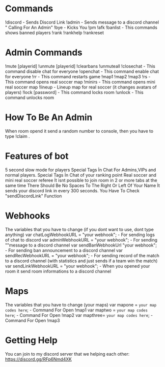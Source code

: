 # Commands
!discord - Sends Discord Link
!admin - Sends message to a discord channel "<playername> Calling For An Admin"
!bye - Kicks You
!pm <player id> <message>
!afk
!banlist - This commands shows banned players
!rank
!rankhelp
!rankreset
# Admin Commands
!mute [playerid]
!unmute [playerid]
!clearbans
!unmuteall
!closechat - This command disable chat for everyone
!openchat - This command enable chat for everyone
!rr - This command restarts game
!map1
!map2
!map3
!rs - This command opens real soccer map
!minirs - This command opens mini real soccer map
!lineup - Lineup map for real soccer (it changes avatars of players)
!lock [password] - This command locks room
!unlock - This command unlocks room
# How To Be An Admin
When room opend it send a random number to console, then you have to type  !claim <the admin password>.
# Features of bot
5 second slow mode for players
Special Tags İn Chat For Admins,VIPs and normal players.
Special Tags İn Chat of your ranking point
Real soccer and mini real soccer referee
İt isnt possible to join room in 2 or more tabs at the same time
There Should Be No Spaces To The Right Or Left Of Your Name
İt sends your discord link in every 300 seconds. You Have To Check "sendDiscordLink" Function
# Webhooks
The variables that you have to change (if you dont want to use, dont type anything)
var chatLogWebhookURL = "your webhook"; - For sending logs of chat to discord
var adminWebhookURL = "your webhook"; - For sending "<playername Calling for an admin>"message to a discord channel
var sendBanWebhookUrl "your webhook"; - For sending ban announcement to a discord channel
var sendRecWebhookURL = "your webhook"; - For sending record of the match to a discord channel (with statistics and just sends if a team win the match)
var sendLinkWebhookURL = "your webhook"; - When you opened your room it send room informations to a discord channel
# Maps
The variables that you have to change (your maps)
var mapone = `your map codes here`; - Command For Open !map1
var maptwo = `your map codes here`; - Command For Open !map2
var mapthree= `your map codes here`; - Command For Open !map3
# Getting Help
You can join to my discord server that we helping each other: https://discord.gg/RFp6Nmd4XK
